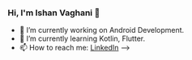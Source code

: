 ### Hi, I'm Ishan Vaghani 👋

- 🔭 I’m currently working on Android Development.
- 🌱 I’m currently learning Kotlin, Flutter.
- 📫 How to reach me: [LinkedIn](https://www.linkedin.com/in/ishan-vaghani/)
-->
